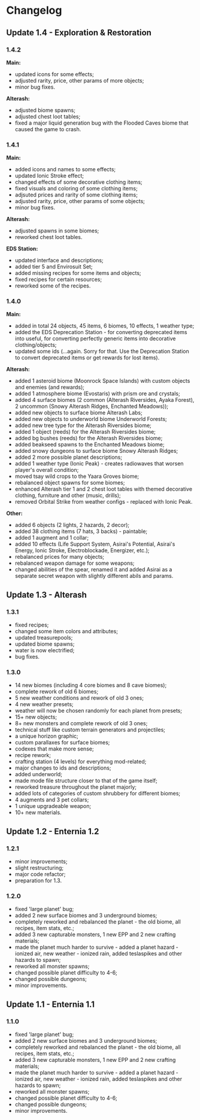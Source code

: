 # Changelog

## Update 1.4 - Exploration & Restoration

### 1.4.2

**Main:**

- updated icons for some effects;
- adjusted rarity, price, other params of more objects;
- minor bug fixes.

**Alterash:**

- adjusted biome spawns;
- adjusted chest loot tables;
- fixed a major liquid generation bug with the Flooded Caves biome that caused the game to crash.

### 1.4.1

**Main:**

- added icons and names to some effects;
- updated Ionic Stroke effect;
- changed effects of some decorative clothing items;
- fixed visuals and coloring of some clothing items;
- adjsuted prices and rarity of some clothing items;
- adjusted rarity, price, other params of some objects;
- minor bug fixes.

**Alterash:**

- adjusted spawns in some biomes;
- reworked chest loot tables.

**EDS Station:**

- updated interface and descriptions;
- added tier 5 and Envirosuit Set;
- added missing recipes for some items and objects;
- fixed recipes for certain resources;
- reworked some of the recipes.

### 1.4.0

**Main:**

- added in total 24 objects, 45 items, 6 biomes, 10 effects, 1 weather type;
- added the EDS Deprecation Station - for converting deprecated items into useful, for converting perfectly generic items into decorative clothing/objects;
- updated some ids (...again. Sorry for that. Use the Deprecation Station to convert deprecated items or get rewards for lost items).

**Alterash:**

- added 1 asteroid biome (Moonrock Space Islands) with custom objects and enemies (and rewards);
- added 1 atmosphere biome (Evostaris) with prism ore and crystals;
- added 4 surface biomes (2 common (Alterash Riversides, Ayaka Forest), 2 uncommon (Snowy Alterash Ridges, Enchanted Meadows));
- added new objects to surface biome Alterash Labs;
- added new objects to underworld biome Underworld Forests;
- added new tree type for the Alterash Riversides biome;
- added 1 object (reeds) for the Alterash Riversides biome;
- added bg bushes (reeds) for the Alterash Riversides biome;
- added beakseed spawns to the Enchanted Meadows biome;
- added snowy dungeons to surface biome Snowy Alterash Ridges;
- added 2 more possible planet descriptions;
- added 1 weather type (Ionic Peak) - creates radiowaves that worsen player's overall condition;
- moved tsay wild crops to the Yaara Groves biome;
- rebalanced object spawns for some biomes;
- enhanced Alterash tier 1 and 2 chest loot tables with themed decorative clothing, furniture and other (music, drills);
- removed Orbital Strike from weather configs - replaced with Ionic Peak.

**Other:**

- added 6 objects (2 lights, 2 hazards, 2 decor);
- added 38 clothing items (7 hats, 3 backs) - paintable;
- added 1 augment and 1 collar;
- added 10 effects (Life Support System, Asirai's Potential, Asirai's Energy, Ionic Stroke, Electroblockade, Energizer, etc.);
- rebalanced prices for many objects;
- rebalanced weapon damage for some weapons;
- changed abilities of the spear, renamed it and added Asirai as a separate secret weapon with slightly different abils and params.

## Update 1.3 - Alterash

### 1.3.1

- fixed recipes;
- changed some item colors and attributes;
- updated treasurepools;
- updated biome spawns;
- water is now electrified;
- bug fixes.

### 1.3.0

- 14 new biomes (including 4 core biomes and 8 cave biomes);
- complete rework of old 6 biomes;
- 5 new weather conditions and rework of old 3 ones;
- 4 new weather presets;
- weather will now be chosen randomly for each planet from presets;
- 15+ new objects;
- 8+ new monsters and complete rework of old 3 ones;
- technical stuff like custom terrain generators and projectiles;
- a unique horizon graphic;
- custom parallaxes for surface biomes;
- codexes that make more sense;
- recipe rework;
- crafting station (4 levels) for everything mod-related;
- major changes to ids and descriptions;
- added underworld;
- made mode file structure closer to that of the game itself;
- reworked treasure throughout the planet majorly;
- added lots of categories of custom shrubbery for different biomes;
- 4 augments and 3 pet collars;
- 1 unique upgradeable weapon;
- 10+ new materials.

## Update 1.2 - Enternia 1.2

### 1.2.1

- minor improvements;
- slight restructuring;
- major code refactor;
- preparation for 1.3.

### 1.2.0

- fixed 'large planet' bug;
- added 2 new surface biomes and 3 underground biomes;
- completely reworked and rebalanced the planet - the old biome, all recipes, item stats, etc.;
- added 3 new capturable monsters, 1 new EPP and 2 new crafting materials;
- made the planet much harder to survive - added a planet hazard - ionized air, new weather - ionized rain, added teslaspikes and other hazards to spawn;
- reworked all monster spawns;
- changed possible planet difficulty to 4-6;
- changed possible dungeons;
- minor improvements.

## Update 1.1 - Enternia 1.1

### 1.1.0

- fixed 'large planet' bug;
- added 2 new surface biomes and 3 underground biomes;
- completely reworked and rebalanced the planet - the old biome, all recipes, item stats, etc.;
- added 3 new capturable monsters, 1 new EPP and 2 new crafting materials;
- made the planet much harder to survive - added a planet hazard - ionized air, new weather - ionized rain, added teslaspikes and other hazards to spawn;
- reworked all monster spawns;
- changed possible planet difficulty to 4-6;
- changed possible dungeons;
- minor improvements.
